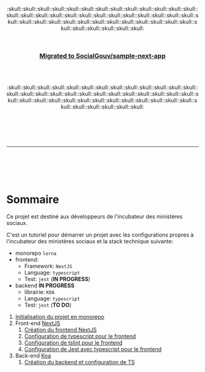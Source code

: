 <p align=center>
:skull::skull::skull::skull::skull::skull::skull::skull::skull::skull::skull::skull::skull::skull::skull::skull::skull::skull::skull::skull::skull::skull::skull::skull::skull::skull::skull::skull::skull::skull::skull::skull::skull::skull::skull::skull::skull::skull::skull::skull::skull::skull::skull::skull::skull:</p> 
<br>
<h3 align=center>
<a href=https://github.com/SocialGouv/sample-next-app/>Migrated to SocialGouv/sample-next-app</a></h3>
<br>
<br><p align=center>
:skull::skull::skull::skull::skull::skull::skull::skull::skull::skull::skull::skull::skull::skull::skull::skull::skull::skull::skull::skull::skull::skull::skull::skull::skull::skull::skull::skull::skull::skull::skull::skull::skull::skull::skull::skull::skull::skull::skull::skull::skull::skull::skull::skull::skull:
</p> 

<br>
<br>
<br>
<br>

---

<br>
<br>
<br>
<br>

# Sommaire

Ce projet est destiné aux développeurs de l'incubateur des ministères sociaux.

C'est un tutoriel pour démarrer un projet avec les configurations propres à l'incubateur des ministères sociaux et la stack technique suivante:

- monorepo `lerna`
- frontend:
    - Framework: `NextJS`
    - Language: `typescript`
    - Test: `jest` (__IN PROGRESS__)
- backend __IN PROGRESS__
    - librairie: `KOA`
    - Language: `typescript`
    - Test: `jest` (__TO DO__)

1. [Initialisation du projet en monorepo](_docs/init-monorepo.md)
2. Front-end [NextJS](https://nextjs.org/)
    1. [Création du frontend NextJS](_docs/init-frontend-nextjs.md)
    2. [Configuration de typescript pour le frontend](_docs/init-frontend-with-ts.md)
    3. [Configuration de tslint pour le frontend](_docs/init-frontend-tslint.md)
    4. [Configuration de Jest avec typescript pour le frontend](_docs/init-frontend-jest-with-ts.md)
3. Back-end [Koa](https://koajs.com/)
    1. [Création du backend et configuration de TS](_docs/init-backend-koa.md)
